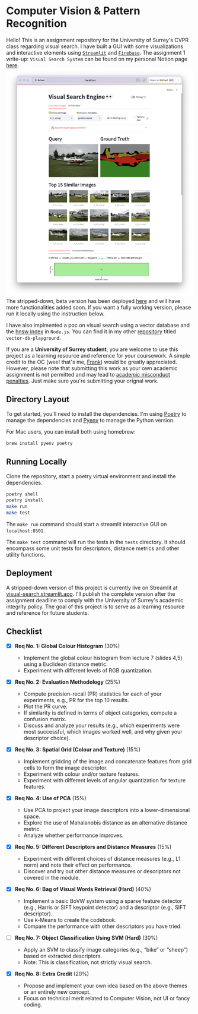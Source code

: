 # Computer Vision & Pattern Recognition
Hello! This is an assignment repository for the University of Surrey's CVPR class regarding visual search. I have built a GUI with some visualizations and interactive elements using [`Streamlit`](https://streamlit.io/) and [`Firebase`](https://firebase.google.com/). The assignment 1 write-up: `Visual Search System` can be found on my personal Notion page [here](https://frankcholula.notion.site/Introduction-to-Visual-Search-System-1223b40fbcd5801abc19e3ceadf9cb6e?pvs=4).
![interactive GUI](assets/gui.png)
The stripped-down, beta version has been deployed [here](https://visual-search.streamlit.app/) and will have more functionalities added soon. If you want a fully working version, please run it locally using the instruction below.

I have also implmented a poc on visual search using a vector database and the [hnsw index](https://weaviate.io/developers/academy/py/vector_index/hnsw) in `Node.js`. You can find it in my other [repository](https://github.com/frankcholula/vector-db-playground) titled `vector-db-playground`.

If you are a **University of Surrey student**, you are welcome to use this project as a learning resource and reference for your coursework. A simple credit to the OC (wee! that's me, [Frank](https://frankcholula.notion.site/)) would be greatly appreciated. However, please note that submitting this work as your own academic assignment is not permitted and may lead to [academic misconduct penalties](https://www.surrey.ac.uk/office-student-complaints-appeals-and-regulation/academic-misconduct-and-appeals). Just make sure you're submitting your orignal work.
## Directory Layout
To get started, you'll need to install the dependencies. I'm using [Poetry](https://python-poetry.org/) to manage the dependencies and [Pyenv](https://github.com/pyenv/pyenv) to manage the Python version.

For Mac users, you can install both using homebrew:
```bash
brew install pyenv poetry
```

## Running Locally
Clone the repository, start a poetry virtual environment and install the dependencies.
```bash
poetry shell
poetry install
make run
make test
```

The `make run` command should start a streamlit interactive GUI on `localhost:8501`.

The `make test` command will run the tests in the `tests` directory. It should encompass some unit tests for descriptors, distance metrics and other utility functions.


## Deployment
A stripped-down version of this project is currently live on Streamlit at [visual-search.streamlit.app](https://visual-search.streamlit.app/). I'll publish the complete version after the assignment deadline to comply with the University of Surrey's academic integrity policy. The goal of this project is to serve as a learning resource and reference for future students.

## Checklist
- [x] **Req No. 1: Global Colour Histogram** (30%)  
  - Implement the global colour histogram from lecture 7 (slides 4,5) using a Euclidean distance metric.  
  - Experiment with different levels of RGB quantization.

- [x] **Req No. 2: Evaluation Methodology** (25%)  
  - Compute precision-recall (PR) statistics for each of your experiments, e.g., PR for the top 10 results.  
  - Plot the PR curve.  
  - If similarity is defined in terms of object categories, compute a confusion matrix.  
  - Discuss and analyze your results (e.g., which experiments were most successful, which images worked well, and why given your descriptor choice).

- [x] **Req No. 3: Spatial Grid (Colour and Texture)** (15%)  
  - Implement gridding of the image and concatenate features from grid cells to form the image descriptor.  
  - Experiment with colour and/or texture features.  
  - Experiment with different levels of angular quantization for texture features.

- [x] **Req No. 4: Use of PCA** (15%)  
  - Use PCA to project your image descriptors into a lower-dimensional space.  
  - Explore the use of Mahalanobis distance as an alternative distance metric.  
  - Analyze whether performance improves.

- [x] **Req No. 5: Different Descriptors and Distance Measures** (15%)  
  - Experiment with different choices of distance measures (e.g., L1 norm) and note their effect on performance.  
  - Discover and try out other distance measures or descriptors not covered in the module.

- [x] **Req No. 6: Bag of Visual Words Retrieval (Hard)** (40%)  
  - Implement a basic BoVW system using a sparse feature detector (e.g., Harris or SIFT keypoint detector) and a descriptor (e.g., SIFT descriptor).  
  - Use k-Means to create the codebook.  
  - Compare the performance with other descriptors you have tried.

- [ ] **Req No. 7: Object Classification Using SVM (Hard)** (30%)  
  - Apply an SVM to classify image categories (e.g., “bike” or “sheep”) based on extracted descriptors.  
  - Note: This is classification, not strictly visual search.

- [x] **Req No. 8: Extra Credit** (20%)  
  - Propose and implement your own idea based on the above themes or an entirely new concept.  
  - Focus on technical merit related to Computer Vision, not UI or fancy coding.
